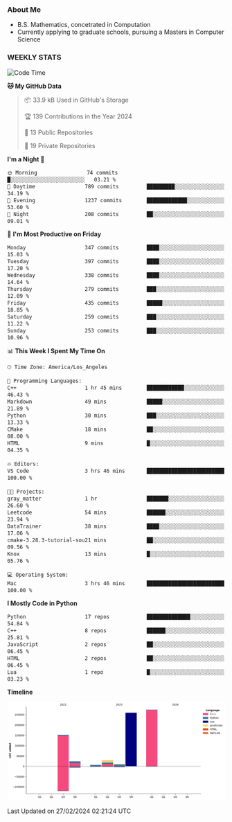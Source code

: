 ### About Me

- B.S. Mathematics, concetrated in Computation
- Currently applying to graduate schools, pursuing a Masters in Computer Science


### WEEKLY STATS
<!--START_SECTION:waka-->
![Code Time](http://img.shields.io/badge/Code%20Time-46%20hrs%2019%20mins-blue)


**🐱 My GitHub Data** 

> 📦 33.9 kB Used in GitHub's Storage 
 > 
> 🏆 139 Contributions in the Year 2024
 > 
> 📜 13 Public Repositories 
 > 
> 🔑 19 Private Repositories 
 > 
**I'm a Night 🦉** 

```text
🌞 Morning                74 commits          █░░░░░░░░░░░░░░░░░░░░░░░░   03.21 % 
🌆 Daytime                789 commits         █████████░░░░░░░░░░░░░░░░   34.19 % 
🌃 Evening                1237 commits        █████████████░░░░░░░░░░░░   53.60 % 
🌙 Night                  208 commits         ██░░░░░░░░░░░░░░░░░░░░░░░   09.01 % 
```
📅 **I'm Most Productive on Friday** 

```text
Monday                   347 commits         ████░░░░░░░░░░░░░░░░░░░░░   15.03 % 
Tuesday                  397 commits         ████░░░░░░░░░░░░░░░░░░░░░   17.20 % 
Wednesday                338 commits         ████░░░░░░░░░░░░░░░░░░░░░   14.64 % 
Thursday                 279 commits         ███░░░░░░░░░░░░░░░░░░░░░░   12.09 % 
Friday                   435 commits         █████░░░░░░░░░░░░░░░░░░░░   18.85 % 
Saturday                 259 commits         ███░░░░░░░░░░░░░░░░░░░░░░   11.22 % 
Sunday                   253 commits         ███░░░░░░░░░░░░░░░░░░░░░░   10.96 % 
```


📊 **This Week I Spent My Time On** 

```text
🕑︎ Time Zone: America/Los_Angeles

💬 Programming Languages: 
C++                      1 hr 45 mins        ████████████░░░░░░░░░░░░░   46.43 % 
Markdown                 49 mins             █████░░░░░░░░░░░░░░░░░░░░   21.89 % 
Python                   30 mins             ███░░░░░░░░░░░░░░░░░░░░░░   13.33 % 
CMake                    18 mins             ██░░░░░░░░░░░░░░░░░░░░░░░   08.00 % 
HTML                     9 mins              █░░░░░░░░░░░░░░░░░░░░░░░░   04.35 % 

🔥 Editors: 
VS Code                  3 hrs 46 mins       █████████████████████████   100.00 % 

🐱‍💻 Projects: 
gray_matter              1 hr                ███████░░░░░░░░░░░░░░░░░░   26.60 % 
Leetcode                 54 mins             ██████░░░░░░░░░░░░░░░░░░░   23.94 % 
DataTrainer              38 mins             ████░░░░░░░░░░░░░░░░░░░░░   17.06 % 
cmake-3.28.3-tutorial-sou21 mins             ██░░░░░░░░░░░░░░░░░░░░░░░   09.56 % 
Knox                     13 mins             █░░░░░░░░░░░░░░░░░░░░░░░░   05.76 % 

💻 Operating System: 
Mac                      3 hrs 46 mins       █████████████████████████   100.00 % 
```

**I Mostly Code in Python** 

```text
Python                   17 repos            ██████████████░░░░░░░░░░░   54.84 % 
C++                      8 repos             ██████░░░░░░░░░░░░░░░░░░░   25.81 % 
JavaScript               2 repos             ██░░░░░░░░░░░░░░░░░░░░░░░   06.45 % 
HTML                     2 repos             ██░░░░░░░░░░░░░░░░░░░░░░░   06.45 % 
Lua                      1 repo              █░░░░░░░░░░░░░░░░░░░░░░░░   03.23 % 
```



**Timeline**

![Lines of Code chart](https://raw.githubusercontent.com/nickocruzm/nickocruzm/main/assets/bar_graph.png)


 Last Updated on 27/02/2024 02:21:24 UTC
<!--END_SECTION:waka-->
